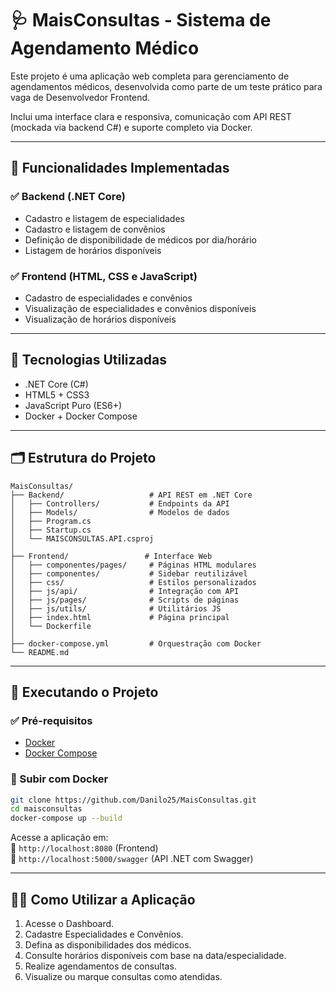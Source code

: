 
# 🩺 MaisConsultas - Sistema de Agendamento Médico

Este projeto é uma aplicação web completa para gerenciamento de agendamentos médicos, desenvolvida como parte de um teste prático para vaga de Desenvolvedor Frontend.

Inclui uma interface clara e responsiva, comunicação com API REST (mockada via backend C#) e suporte completo via Docker.

---

## 📌 Funcionalidades Implementadas

### ✅ Backend (.NET Core)
- Cadastro e listagem de especialidades
- Cadastro e listagem de convênios
- Definição de disponibilidade de médicos por dia/horário
- Listagem de horários disponíveis

### ✅ Frontend (HTML, CSS e JavaScript)
- Cadastro de especialidades e convênios
- Visualização de especialidades e convênios disponíveis
- Visualização de horários disponíveis

---

## 🧰 Tecnologias Utilizadas

- .NET Core (C#)
- HTML5 + CSS3
- JavaScript Puro (ES6+)
- Docker + Docker Compose

---

## 🗂 Estrutura do Projeto

```
MaisConsultas/
├── Backend/                   # API REST em .NET Core
│   ├── Controllers/           # Endpoints da API
│   ├── Models/                # Modelos de dados
│   ├── Program.cs
│   ├── Startup.cs
│   └── MAISCONSULTAS.API.csproj
│
├── Frontend/                 # Interface Web
│   ├── componentes/pages/     # Páginas HTML modulares
│   ├── componentes/           # Sidebar reutilizável
│   ├── css/                   # Estilos personalizados
│   ├── js/api/                # Integração com API
│   ├── js/pages/              # Scripts de páginas
│   ├── js/utils/              # Utilitários JS
│   ├── index.html             # Página principal
│   └── Dockerfile
│
├── docker-compose.yml         # Orquestração com Docker
└── README.md
```

---

## 🚀 Executando o Projeto

### ✅ Pré-requisitos

- [Docker](https://www.docker.com/)
- [Docker Compose](https://docs.docker.com/compose/)

### 🔧 Subir com Docker

```bash
git clone https://github.com/Danilo25/MaisConsultas.git
cd maisconsultas
docker-compose up --build
```

Acesse a aplicação em:  
🔗 `http://localhost:8080` (Frontend)  
🔗 `http://localhost:5000/swagger` (API .NET com Swagger)

---

## 👨‍⚕️ Como Utilizar a Aplicação

1. Acesse o Dashboard.
2. Cadastre Especialidades e Convênios.
3. Defina as disponibilidades dos médicos.
4. Consulte horários disponíveis com base na data/especialidade.
5. Realize agendamentos de consultas.
6. Visualize ou marque consultas como atendidas.
